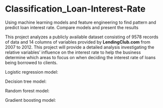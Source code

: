 # Classification_Loan-Interest-Rate
Using machine learning models and feature engineering to find pattern and  predict loan interest rate. Compare models and present the results 

This project analyzes a publicly available dataset consisting of 9578 records of data and 14 columns of variables provided by **LendingClub.com** from 2007 to 2012. This project will provide a detailed analysis investigating the relative variables’ influence on the interest rate to help the business determine which areas to focus on when deciding the interest rate of loans being borrowed to clients.

Logistic regression model: 

Decision tree model: 

Random forest model:

Gradient boosting model:
